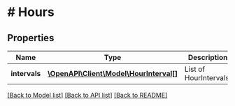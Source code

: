 # # Hours

## Properties

Name | Type | Description | Notes
------------ | ------------- | ------------- | -------------
**intervals** | [**\OpenAPI\Client\Model\HourInterval[]**](HourInterval.md) | List of HourIntervals. |

[[Back to Model list]](../../README.md#models) [[Back to API list]](../../README.md#endpoints) [[Back to README]](../../README.md)
